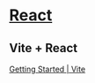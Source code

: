 # [React](https://reactjs.org/)

## Vite + React
[Getting Started | Vite](https://vitejs.dev/guide/)
